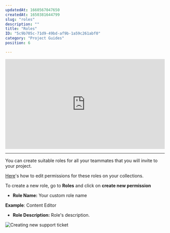 ```yaml
---
updatedAt: 1660567047650
createdAt: 1650381644799
slug: "roles"
description: ""
title: "Roles"
ID: "5c9b705c-71d9-49bd-af9b-1a59c261abf0"
category: "Project Guides"
position: 6

---
```

<iframe style="aspect-ratio:16 / 9; width:100%;" src="https://www.youtube.com/embed/dJz94x4iUyI" title="YouTube video player" frameborder="0" allow="accelerometer; autoplay; clipboard-write; encrypted-media; gyroscope; picture-in-picture" allowfullscreen></iframe>

---

You can create suitable roles for all your teammates that you will invite to your project. 

[Here](https://docs.contentrain.io/creating-new-project)'s how to edit permissions for these roles on your collections. 

To create a new role, go to **Roles** and click on **create new permission**

- **Role Name:** Your custom role name 

<alert type="info">

**Example**: Content Editor

</alert>



- **Role Description:** Role's description.

![Creating new support ticket](/images/new-roles.png)